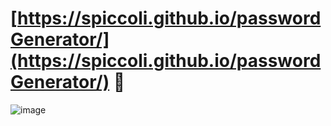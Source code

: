 # [https://spiccoli.github.io/passwordGenerator/](https://spiccoli.github.io/passwordGenerator/) 🔐
![image](https://github.com/user-attachments/assets/9b927fb5-eca4-49ce-96ca-b381362812c9)
